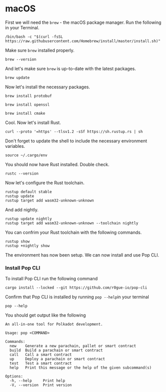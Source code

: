 # macOS

First we will need the `brew` - the macOS package manager. Run the following in your Terminal.

```
/bin/bash -c "$(curl -fsSL https://raw.githubusercontent.com/Homebrew/install/master/install.sh)"
```

Make sure `brew` installed properly.

```
brew --version
```

And let's make sure `brew` is up-to-date with the latest packages.

```
brew update
```

Now let's install the necessary packages.

```
brew install protobuf
```

```
brew install openssl
```

```
brew install cmake
```

Cool. Now let's install Rust.

```
curl --proto '=https' --tlsv1.2 -sSf https://sh.rustup.rs | sh
```

Don't forget to update the shell to include the necessary environment variables.

```
source ~/.cargo/env
```

You should now have Rust installed. Double check.

```
rustc --version
```

Now let's configure the Rust toolchain.

```
rustup default stable
rustup update
rustup target add wasm32-unknown-unknown
```

And add nightly.

```
rustup update nightly
rustup target add wasm32-unknown-unknown --toolchain nightly
```

You can confrim your Rust toolchain with the following commands.

```
rustup show
rustup +nightly show
```

The environment has now been setup. We can now install and use Pop CLI.

### Install Pop CLI

To install Pop CLI run the following command

```
cargo install --locked --git https://github.com/r0gue-io/pop-cli
```

Confirm that Pop CLI is installed by running `pop --help`in your terminal

```
pop --help
```

You should get output like the following

```
An all-in-one tool for Polkadot development.

Usage: pop <COMMAND>

Commands:
  new    Generate a new parachain, pallet or smart contract
  build  Build a parachain or smart contract
  call   Call a smart contract
  up     Deploy a parachain or smart contract
  test   Test a smart contract
  help   Print this message or the help of the given subcommand(s)

Options:
  -h, --help     Print help
  -V, --version  Print version
```
